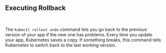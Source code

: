 ## Executing Rollback
<br>

The ```kubectl rollout undo``` command lets you go back to the previous version of your app if the new one has problems. Every time you update your app, Kubernetes saves a copy. If something breaks, this command tells Kubernetes to switch back to the last working version.





